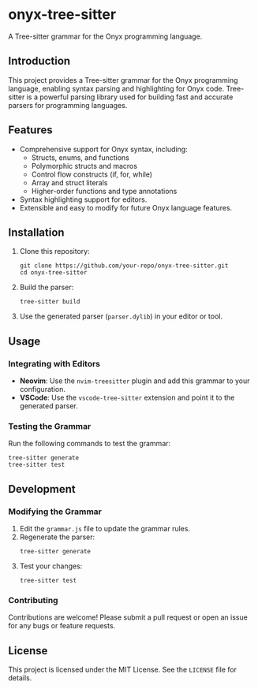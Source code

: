 # onyx-tree-sitter

A Tree-sitter grammar for the Onyx programming language.

## Introduction

This project provides a Tree-sitter grammar for the Onyx programming language, enabling syntax parsing and highlighting for Onyx code. Tree-sitter is a powerful parsing library used for building fast and accurate parsers for programming languages.

## Features

- Comprehensive support for Onyx syntax, including:
  - Structs, enums, and functions
  - Polymorphic structs and macros
  - Control flow constructs (if, for, while)
  - Array and struct literals
  - Higher-order functions and type annotations
- Syntax highlighting support for editors.
- Extensible and easy to modify for future Onyx language features.

## Installation

1. Clone this repository:
   ```
   git clone https://github.com/your-repo/onyx-tree-sitter.git
   cd onyx-tree-sitter
   ```

2. Build the parser:
   ```
   tree-sitter build
   ```

3. Use the generated parser (`parser.dylib`) in your editor or tool.

## Usage

### Integrating with Editors

- **Neovim**: Use the `nvim-treesitter` plugin and add this grammar to your configuration.
- **VSCode**: Use the `vscode-tree-sitter` extension and point it to the generated parser.

### Testing the Grammar

Run the following commands to test the grammar:
```
tree-sitter generate
tree-sitter test
```

## Development

### Modifying the Grammar

1. Edit the `grammar.js` file to update the grammar rules.
2. Regenerate the parser:
   ```
   tree-sitter generate
   ```
3. Test your changes:
   ```
   tree-sitter test
   ```

### Contributing

Contributions are welcome! Please submit a pull request or open an issue for any bugs or feature requests.

## License

This project is licensed under the MIT License. See the `LICENSE` file for details.
